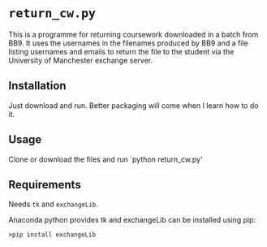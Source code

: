 # `return_cw.py` 

This is a programme for returning coursework downloaded in a batch from BB9. It uses the usernames in the filenames produced by BB9 and a file listing usernames and emails to return the file to the student via the University of Manchester exchange server.

## Installation
Just download and run. Better packaging will come when I learn how to do it.

## Usage
Clone or download the files and run `python return_cw.py'

## Requirements

Needs `tk` and `exchangeLib`. 

Anaconda python provides tk and exchangeLib can be installed using pip:

`>pip install exchangeLib`


 
